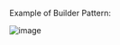 Example of Builder Pattern: 

![image](https://user-images.githubusercontent.com/109504231/181170164-b01c1c8a-df07-42f0-9856-518faab8ae97.png)
